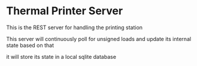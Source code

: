 # Thermal Printer Server

This is the REST server for handling the printing station

This server will continuously poll for unsigned loads and update its internal state based on that

it will store its state in a local sqlite database 